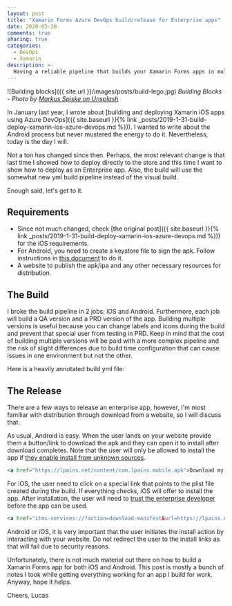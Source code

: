 ```yaml
---
layout: post
title: "Xamarin Forms Azure DevOps build/release for Enterprise apps"
date: 2020-03-20
comments: true
sharing: true
categories: 
  - DevOps
  - Xamarin
description: >-
  Having a reliable pipeline that builds your Xamarin Forms apps in multiple configurations is beautiful. In this post, I will show you how to create a yml pipeline to build your iOS and Android app and release it to your Enterprise users.  
---
```


![Building blocks]({{ site.url }}/images/posts/build-lego.jpg)
*Building Blocks - Photo by [Markus Spiske on Unsplash](https://unsplash.com/photos/C0koz3G1I4I)*

In January last year, I wrote about [building and deploying Xamarin iOS apps using Azure DevOps]({{ site.baseurl }}{% link _posts/2019-1-31-build-deploy-xamarin-ios-azure-devops.md %})). I wanted to write about the Android process but never mustered the energy to do it. Nevertheless, today is the day I will.

Not a ton has changed since then. Perhaps, the most relevant change is that last time I showed how to deploy directly to the store and this time I want to show how to deploy as an Enterprise app. Also, the build will use the somewhat new yml build pipeline instead of the visual build.

Enough said, let's get to it.

## Requirements
* Since not much changed, check [the original post]({{ site.baseurl }}{% link _posts/2019-1-31-build-deploy-xamarin-ios-azure-devops.md %})) for the iOS requirements.
* For Android, you need to create a keystore file to sign the apk. Follow instructions in [this document](https://docs.microsoft.com/en-us/xamarin/android/deploy-test/signing/?tabs=windows) to do it.
* A website to publish the apk/ipa and any other necessary resources for distribution.

## The Build

I broke the build pipeline in 2 jobs: iOS and Android. Furthermore, each job will build a QA version and a PRD version of the app. Building multiple versions is useful because you can change labels and icons during the build and prevent that special user from testing in PRD. Keep in mind that the cost of building multiple versions will be paid with a more complex pipeline and the risk of slight differences due to build time configuration that can cause issues in one environment but not the other.

Here is a heavily annotated build yml file:

<script src="https://gist.github.com/jlucaspains/3d27de10db0e99d7b7593dcb8323cf55.js"></script>

## The Release
There are a few ways to release an enterprise app, however, I'm most familiar with distribution through download from a website, so I will discuss that.

As usual, Android is easy. When the user lands on your website provide them a button/link to download the apk and they can open it to install after download completes. Note that the user will only be allowed to install the app if [they enable install from unknown sources](https://www.androidcentral.com/unknown-sources).

```html
<a href="https://lpains.net/content/com.lpains.mobile.apk">Download my awesome Android app</a>
```

For iOS, the user need to click on a special link that points to the plist file created during the build. If everything checks, iOS will offer to install the app. After installation, the user will need to [trust the enterprise developer](https://support.apple.com/en-us/HT204460) before the app can be used.

```html
<a href="itms-services://?action=download-manifest&url=https://lpains.net/content/com.lpains.mobile.plist">Download my awesome iOS app</a>
```

Android or iOS, it is very important that the user initiates the install action by interacting with your website. Do not redirect the user to the install links as that will fail due to security reasons.

Unfortunately, there is not much material out there on how to build a Xamarin Forms app for both iOS and Android. This post is mostly a bunch of notes I took while getting everything working for an app I build for work. Anyway, hope it helps.

Cheers,
Lucas
